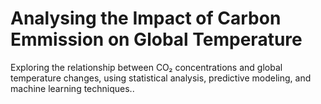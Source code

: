 # Analysing the Impact of Carbon Emmission on Global Temperature

Exploring the relationship between CO₂ concentrations and global temperature changes, using statistical analysis, predictive modeling, and machine learning techniques..
